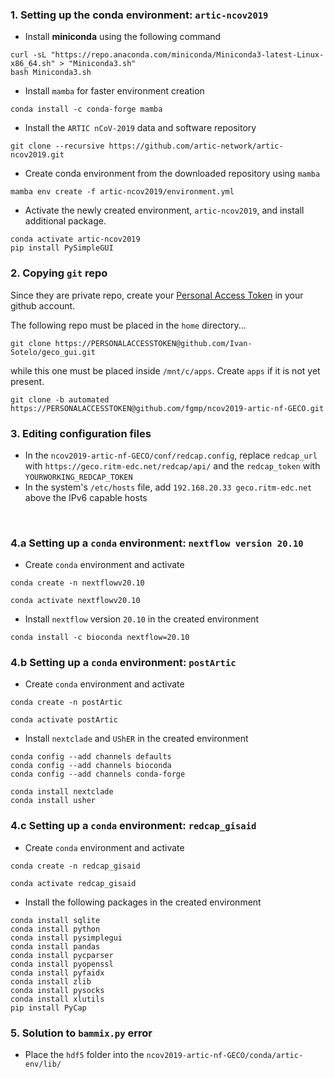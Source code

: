 ### 1. Setting up the conda environment: `artic-ncov2019`
- Install **miniconda** using the following command
```
curl -sL "https://repo.anaconda.com/miniconda/Miniconda3-latest-Linux-x86_64.sh" > "Miniconda3.sh"
bash Miniconda3.sh
```
- Install `mamba` for faster environment creation
```
conda install -c conda-forge mamba
```
- Install the `ARTIC nCoV-2019` data and software repository
```
git clone --recursive https://github.com/artic-network/artic-ncov2019.git
```
- Create conda environment from the downloaded repository using `mamba`
```
mamba env create -f artic-ncov2019/environment.yml
```
- Activate the newly created environment, `artic-ncov2019`, and install additional package.
```
conda activate artic-ncov2019
pip install PySimpleGUI
```


### 2. Copying `git` repo
Since they are private repo, create your [Personal Access Token](https://docs.github.com/en/authentication/keeping-your-account-and-data-secure/creating-a-personal-access-token) in your github account.

The following repo must be placed in the `home` directory...
```
git clone https://PERSONALACCESSTOKEN@github.com/Ivan-Sotelo/geco_gui.git
```
while this one must be placed inside `/mnt/c/apps`. Create `apps` if it is not yet present.
```
git clone -b automated https://PERSONALACCESSTOKEN@github.com/fgmp/ncov2019-artic-nf-GECO.git
```


### 3. Editing configuration files
- In the `ncov2019-artic-nf-GECO/conf/redcap.config`, replace `redcap_url` with `https://geco.ritm-edc.net/redcap/api/` and the `redcap_token` with `YOURWORKING_REDCAP_TOKEN`
- In the system's `/etc/hosts` file, add `192.168.20.33 geco.ritm-edc.net` above the IPv6 capable hosts

</br>

### 4.a Setting up a `conda` environment: `nextflow version 20.10`
- Create `conda` environment and activate
```
conda create -n nextflowv20.10

conda activate nextflowv20.10
```

- Install `nextflow` version `20.10` in the created environment
```
conda install -c bioconda nextflow=20.10
```

### 4.b Setting up a `conda` environment: `postArtic`
- Create `conda` environment and activate
```
conda create -n postArtic

conda activate postArtic
```

- Install `nextclade` and `UShER` in the created environment
```
conda config --add channels defaults
conda config --add channels bioconda
conda config --add channels conda-forge

conda install nextclade
conda install usher
```


### 4.c Setting up a `conda` environment: `redcap_gisaid`
- Create `conda` environment and activate
```
conda create -n redcap_gisaid

conda activate redcap_gisaid
```

- Install the following packages in the created environment
```
conda install sqlite
conda install python
conda install pysimplegui
conda install pandas
conda install pycparser
conda install pyopenssl
conda install pyfaidx
conda install zlib
conda install pysocks
conda install xlutils
pip install PyCap
```


### 5. Solution to `bammix.py` error
- Place the `hdf5` folder into the `ncov2019-artic-nf-GECO/conda/artic-env/lib/`
